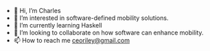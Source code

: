 - 👋 Hi, I’m Charles
- 👀 I’m interested in software-defined mobility solutions.
- 🌱 I’m currently learning Haskell
- 💞️ I’m looking to collaborate on how software can enhance mobility.
- 📫 How to reach me ceoriley@gmail.com

<!---
nagashi/nagashi is a ✨ special ✨ repository because its `README.md` (this file) appears on your GitHub profile.
You can click the Preview link to take a look at your changes.
--->
